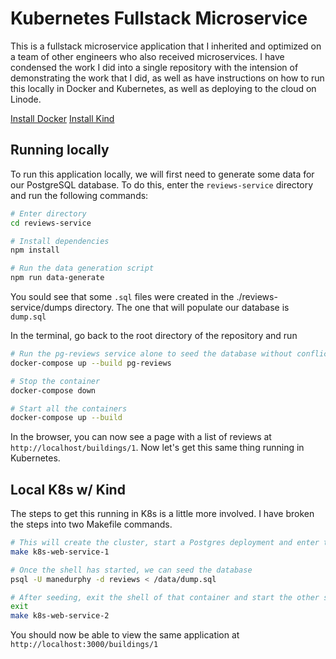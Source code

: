# Kubernetes Fullstack Microservice

This is a fullstack microservice application that I inherited and optimized on a team of other engineers who also received microservices. I have condensed the work I did into a single repository with the intension of demonstrating the work that I did, as well as have instructions on how to run this locally in Docker and Kubernetes, as well as deploying to the cloud on Linode.

[Install Docker](https://docs.docker.com/get-docker/)
[Install Kind](https://kind.sigs.k8s.io/)

## Running locally

To run this application locally, we will first need to generate some data for our PostgreSQL database. To do this, enter the `reviews-service` directory and run the following commands:
```bash
# Enter directory
cd reviews-service

# Install dependencies
npm install

# Run the data generation script
npm run data-generate
```

You sould see that some `.sql` files were created in the ./reviews-service/dumps directory. The one that will populate our database is `dump.sql`

In the terminal, go back to the root directory of the repository and run
```bash
# Run the pg-reviews service alone to seed the database without conflict
docker-compose up --build pg-reviews

# Stop the container
docker-compose down

# Start all the containers
docker-compose up --build
```

In the browser, you can now see a page with a list of reviews at `http://localhost/buildings/1`.
Now let's get this same thing running in Kubernetes.


## Local K8s w/ Kind

The steps to get this running in K8s is a little more involved. I have broken the steps into two Makefile commands.
```bash
# This will create the cluster, start a Postgres deployment and enter the shell of the pod single pod
make k8s-web-service-1

# Once the shell has started, we can seed the database
psql -U manedurphy -d reviews < /data/dump.sql

# After seeding, exit the shell of that container and start the other services
exit
make k8s-web-service-2
```

You should now be able to view the same application at `http://localhost:3000/buildings/1`